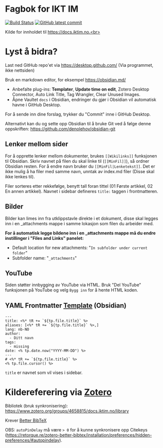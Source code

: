 # Fagbok for IKT IM
[![Build Status](https://img.shields.io/github/workflow/status/VaagenIM/docs.iktim.no/CI)](https://github.com/VaagenIM/docs.iktim.no/)
[![GitHub latest commit](https://img.shields.io/github/last-commit/VaagenIM/docs.iktim.no)](https://github.com/VaagenIM/docs.iktim.no/commit/)

Kilde for innholdet til https://docs.iktim.no.<br>

# Lyst å bidra?
Last ned GitHub repo'et via https://desktop.github.com/ (Via programmet, ikke nettsiden)

Bruk en markdown editor, for eksempel https://obsidian.md/
- Anbefalte plug-ins: **Templater**, **Update time on edit**, Zotero Desktop Connector, Auto Link Title, Tag Wrangler, Clear Unused Images.<br>
- Åpne Vaultet `docs` i Obsidian, endringer du gjør i Obsidian vil automatisk havne i GitHub Desktop.

For å sende inn dine forslag, trykker du "Commit" inne i GitHub Desktop.

Alternativt kan du og sette opp Obsidian til å bruke Git ved å følge denne oppskriften: https://github.com/denolehov/obsidian-git

## Lenker mellom sider
For å opprette lenker mellom dokumenter, brukes `[[Wikilinks]]` funksjonen til Obsidian. Skriv navnet på filen du skal linke til (`[[MinFil]]`), så ordner Obsidian resten. For å endre navn bruker du `[[MinFil|Lenketekst]]`. Det er ikke mulig å ha filer med samme navn, unntak av index.md filer (Disse skal ikke lenkes til).

Filer sorteres etter rekkefølge, benytt tall foran tittel (01 Første artikkel, 02 En annen artikkel). Navnet i sidebar defineres `title:` taggen i frontmatteren.

## Bilder
Bilder kan limes inn fra utklippstavle direkte i et dokument, disse skal legges inn i en _attachments mappe i samme lokasjon som filen du arbeider med.

**For å automatisk legge bildene inn i en _attachments mappe må du endre instillinger i "Files and Links" panelet:**
- Default location for new attachments: "`In subfolder under current folder`"
- Subfolder name: "`_attachments`"

## YouTube
Siden støtter innbygging av YouTube via HTML. Bruk "Del YouTube" funksjonen på YouTube og velg `Bygg inn` for å hente HTML koden.

## YAML Frontmatter [Template](https://github.com/SilentVoid13/Templater) (Obsidian)
```
---
title: <%* tR += `${tp.file.title}` %>
aliases: [<%* tR += `${tp.file.title}` %>,]
lang: nb-NO
author:
  - Ditt navn
tags:
  - missing
date: <% tp.date.now("YYYY-MM-DD") %>
---
# <%* tR += `${tp.file.title}` %>
<% tp.file.cursor() %>
```
`title` er navnet som vil vises i sidebar.

# Kildereferering via [Zotero](https://www.zotero.org/)
Bibliotek (bruk synkronisering): https://www.zotero.org/groups/4658815/docs.iktim.no/library

Krever [Better BibTeX](https://retorque.re/zotero-better-bibtex/installation/)

OBS: `autoPinDelay` må være `> 0` for å kunne synkronisere opp Citekeys (https://retorque.re/zotero-better-bibtex/installation/preferences/hidden-preferences/#autopindelay).
